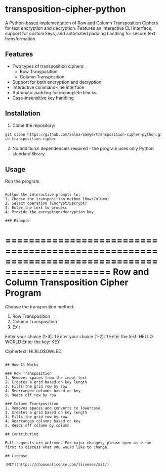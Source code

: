 # transposition-cipher-python
A Python-based implementation of Row and Column Transposition Ciphers for text encryption and decryption. Features an interactive CLI interface, support for custom keys, and automated padding handling for secure text transformation.



## Features

- Two types of transposition ciphers:
  - Row Transposition
  - Column Transposition
- Support for both encryption and decryption
- Interactive command-line interface
- Automatic padding for incomplete blocks
- Case-insensitive key handling

## Installation

1. Clone the repository:
```bash
git clone https://github.com/Salma-Samy0/transposition-cipher-python.git
cd transposition-cipher
```

2. No additional dependencies required - the program uses only Python standard library.

## Usage

Run the program.
```

Follow the interactive prompts to:
1. Choose the transposition method (Row/Column)
2. Select operation (Encrypt/Decrypt)
3. Enter the text to process
4. Provide the encryption/decryption key

### Example

```
================================================================================================
Row and Column Transposition Cipher Program
================================================================================================

Choose the transposition method:
1. Row Transposition
2. Column Transposition
3. Exit

Enter your choice (1-3): 1
Enter your choice (1-2): 1
Enter the text: HELLO WORLD
Enter the key: KEY

Ciphertext: HLRLO$OWLED
```

## How It Works

### Row Transposition
1. Removes spaces from the input text
2. Creates a grid based on key length
3. Fills the grid row by row
4. Rearranges columns based on key
5. Reads off row by row

### Column Transposition
1. Removes spaces and converts to lowercase
2. Creates a grid based on key length
3. Fills the grid row by row
4. Rearranges columns based on key
5. Reads off column by column

## Contributing

Pull requests are welcome. For major changes, please open an issue first to discuss what you would like to change.

## License

[MIT](https://choosealicense.com/licenses/mit/)

